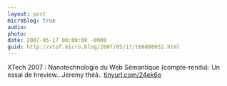 ```yaml
---
layout: post
microblog: true
audio: 
photo: 
date: 2007-05-17 00:00:00 -0000
guid: http://xtof.micro.blog/2007/05/17/t66880032.html
---
```

XTech 2007 : Nanotechnologie du Web Sémantique (compte-rendu): Un essai de hreview...Jeremy théâ.. [tinyurl.com/24ek6e](http://tinyurl.com/24ek6e)
